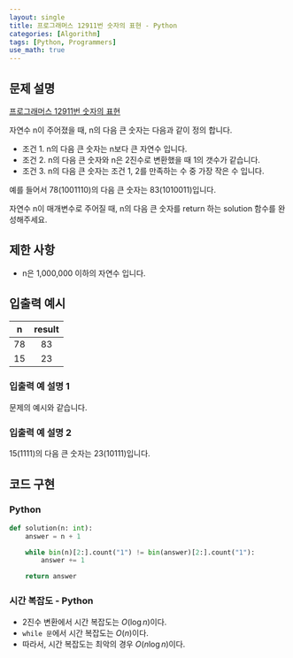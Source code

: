 ```yaml
---
layout: single
title: 프로그래머스 12911번 숫자의 표현 - Python
categories: [Algorithm]
tags: [Python, Programmers]
use_math: true
---
```


## 문제 설명
[프로그래머스 12911번 숫자의 표현](https://school.programmers.co.kr/learn/courses/30/lessons/12911)

자연수 n이 주어졌을 때, n의 다음 큰 숫자는 다음과 같이 정의 합니다.

* 조건 1. n의 다음 큰 숫자는 n보다 큰 자연수 입니다.
* 조건 2. n의 다음 큰 숫자와 n은 2진수로 변환했을 때 1의 갯수가 같습니다.
* 조건 3. n의 다음 큰 숫자는 조건 1, 2를 만족하는 수 중 가장 작은 수 입니다.

예를 들어서 78(1001110)의 다음 큰 숫자는 83(1010011)입니다.

자연수 n이 매개변수로 주어질 때, n의 다음 큰 숫자를 return 하는 solution 함수를 완성해주세요.

## 제한 사항

* n은 1,000,000 이하의 자연수 입니다.

## 입출력 예시

| n  | result |
|:--:|:------:|
| 78 |   83   |
| 15 |   23   |

### 입출력 예 설명 1

문제의 예시와 같습니다.

### 입출력 예 설명 2

15(1111)의 다음 큰 숫자는 23(10111)입니다.

## 코드 구현

### Python

```python
def solution(n: int):
    answer = n + 1

    while bin(n)[2:].count("1") != bin(answer)[2:].count("1"):
        answer += 1

    return answer
```

### 시간 복잡도 - Python

* 2진수 변환에서 시간 복잡도는 $O(\log n)$이다.
* `while 문`에서 시간 복잡도는 $O(n)$이다.
* 따라서, 시간 복잡도는 최악의 경우 $O(n \log n)$이다.
